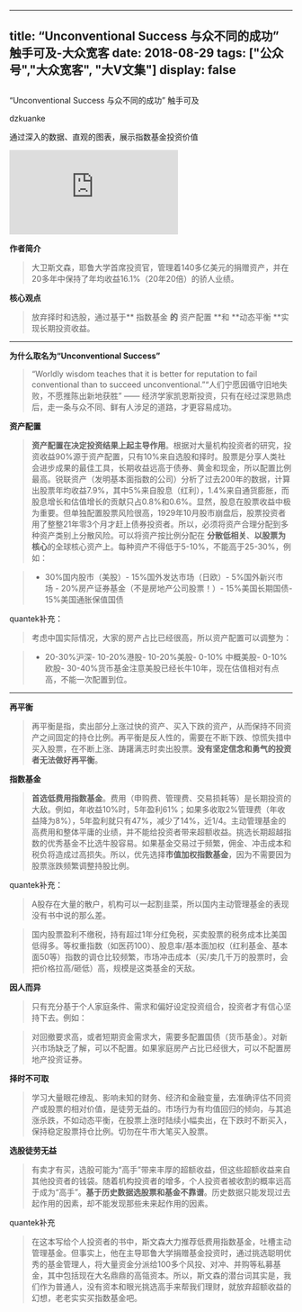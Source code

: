 
---
title:   “Unconventional Success 与众不同的成功” 触手可及-大众宽客
date: 2018-08-29
tags: ["公众号","大众宽客", "大V文集"]
display: false
---


## 



“Unconventional Success 与众不同的成功” 触手可及




dzkuanke




通过深入的数据、直观的图表，展示指数基金投资价值


<iframe class="video_iframe" data-vidtype="2" allowfullscreen="" frameborder="0" data-ratio="1.7777777777777777" data-w="640" src="https://v.qq.com/iframe/preview.html?vid=7v6EbGe4FFw&amp;width=500&amp;height=375&amp;auto=0"></iframe>



**作者简介**

> 大卫斯文森，耶鲁大学首席投资官，管理着140多亿美元的捐赠资产，并在20多年中保持了年均收益16.1%（20年20倍）的骄人业绩。



**核心观点**

> 放弃择时和选股，通过基于** 指数基金&nbsp;**的**&nbsp;资产配置&nbsp;**和&nbsp;**动态平衡&nbsp;**实现长期投资收益。

****

**为什么取名为“Unconventional Success”**

> “Worldly wisdom teaches that it is better for reputation to fail conventional than to succeed unconventional.”“人们宁愿因循守旧地失败，不愿推陈出新地获胜” ——&nbsp;经济学家凯恩斯投资，只有在经过深思熟虑后，走一条与众不同、鲜有人涉足的道路，才更容易成功。



**资产配置**

> **资产配置在决定投资结果上起主导作用**。根据对大量机构投资者的研究，投资收益90%源于资产配置，只有10%来自选股和择时。股票是分享人类社会进步成果的最佳工具，长期收益远高于债券、黄金和现金，所以配置比例最高。锐联资产（发明基本面指数的公司）分析了过去200年的数据，计算出股票年均收益7.9%，其中5%来自股息（红利），1.4%来自通货膨胀，而股息增长和估值增长的贡献只占0.8%和0.6%。显然，股息在股票收益中极为重要。但单独配置股票风险很高，1929年10月股市崩盘后，股票投资者用了整整21年零3个月才赶上债券投资者。所以，必须将资产合理分配到多种资产类别上分散风险。可以将资产按比例分配在&nbsp;**分散低相关**、**以股票为核心**的全球核心资产上。每种资产不得低于5-10%，不能高于25-30%，例如：

> - 30%国内股市（美股）- 15%国外发达市场（日欧）- 5%国外新兴市场&nbsp;- 20%房产证券基金（不是房地产公司股票！）- 15%美国长期国债- 15%美国通胀保值国债



quantek补充：

> 考虑中国实际情况，大家的房产占比已经很高，所以资产配置可以调整为：

> - 20-30%沪深- 10-20%港股- 10-20%美股- 0-10% 中概美股- 0-10% 欧股- 30-40%货币基金注意美股已经长牛10年，现在估值相对有点高，不能一次配置到位。

****

**再平衡**

> 再平衡是指，卖出部分上涨过快的资产、买入下跌的资产，从而保持不同资产之间固定的持仓比例。再平衡是反人性的，需要在不断下跌、惊慌失措中买入股票，在不断上涨、踌躇满志时卖出股票。**没有坚定信念和勇气的投资者无法做好再平衡**。



**指数基金**

> **首选低费用指数基金**。费用（申购费、管理费、交易损耗等）是长期投资的大敌。例如，年收益10%时，5年盈利61%；如果多收取2%管理费（年收益降为8%），5年盈利就只有47%，减少了14%，近1/4。主动管理基金的高费用和整体平庸的业绩，并不能给投资者带来超额收益。挑选长期超越指数的优秀基金不比选牛股容易。如果基金交易过于频繁，佣金、冲击成本和税负将造成过高损失。所以，优先选择**市值加权指数基金**，因为不需要因为股票涨跌频繁调整持股比例。



quantek补充：

> A股存在大量的散户，机构可以一起割韭菜，所以国内主动管理基金的表现没有书中说的那么差。

> 国内股票盈利不缴税，持有超过1年分红免税，买卖股票的税务成本比美国低得多。等权重指数（如医药100）、股息率/基本面加权（红利基金、基本面50等）指数的调仓比较频繁，市场冲击成本（买/卖几千万的股票时，会把价格拉高/砸低）高，规模是这类基金的天敌。



**因人而异**

> 只有充分基于个人家庭条件、需求和偏好设定投资组合，投资者才有信心坚持下去。例如：

> 对回撤要求高，或者短期资金需求大，需要多配置国债（货币基金）。对新兴市场缺乏了解，可以不配置。如果家庭房产占比已经很大，可以不配置房地产投资证券。



**择时不可取**

> 学习大量眼花缭乱、影响未知的财务、经济和金融变量，去准确评估不同资产或股票的相对价值，是徒劳无益的。市场行为有均值回归的倾向，与其追涨杀跌，不如动态平衡，在股票上涨时陆续小幅卖出，在下跌时不断买入，保持稳定股票持仓比例。切勿在牛市大笔买入股票。



**选股徒劳无益**

> 有卖才有买，选股可能为“高手”带来丰厚的超额收益，但这些超额收益来自其他投资者的钱袋。随着机构投资者的增多，个人投资者被收割的概率远高于成为“高手”。**基于历史数据选股票和基金不靠谱**。历史数据只能发现过去起作用的因素，却不能发现那些未来起作用的因素。



quantek补充

> 在这本写给个人投资者的书中，斯文森大力推荐低费用指数基金，吐槽主动管理基金。但事实上，他在主导耶鲁大学捐赠基金投资时，通过挑选聪明优秀的基金管理人，将大量资金分派给100多个风投、对冲、并购等私募基金，其中包括现在大名鼎鼎的高瓴资本。所以，斯文森的潜台词其实是，我们作为普通人，没有资本和眼光挑选高手来帮我们理财，就放弃超额收益的幻想，老老实实买指数基金吧。








